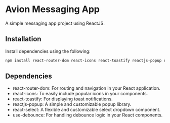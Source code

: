 # Avion Messaging App

A simple messaging app project using ReactJS.


## Installation

Install dependencies using the following:

```bash
npm install react-router-dom react-icons react-toastify reactjs-popup react-select use-debounce
```

## Dependencies

- react-router-dom: For routing and navigation in your React application.
- react-icons: To easily include popular icons in your components.
- react-toastify: For displaying toast notifications.
- reactjs-popup: A simple and customizable popup library.
- react-select: A flexible and customizable select dropdown component.
- use-debounce: For handling debounce logic in your React components.


